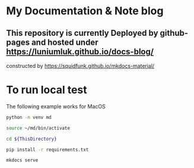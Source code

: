 # My Documentation & Note blog

## This repository is currently Deployed by github-pages and hosted under https://luniumluk.github.io/docs-blog/

constructed by https://squidfunk.github.io/mkdocs-material/

# To run local test

The following example works for MacOS

```zsh
python -m venv md

source ~/md/bin/activate

cd ${ThisDirectory}

pip install -r requirements.txt

mkdocs serve
```